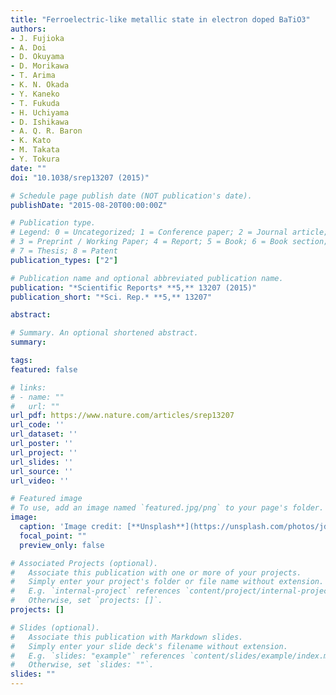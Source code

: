 ```yaml
---
title: "Ferroelectric-like metallic state in electron doped BaTiO3"
authors:
- J. Fujioka
- A. Doi
- D. Okuyama
- D. Morikawa
- T. Arima
- K. N. Okada
- Y. Kaneko
- T. Fukuda
- H. Uchiyama
- D. Ishikawa
- A. Q. R. Baron
- K. Kato
- M. Takata
- Y. Tokura
date: ""
doi: "10.1038/srep13207 (2015)"

# Schedule page publish date (NOT publication's date).
publishDate: "2015-08-20T00:00:00Z"

# Publication type.
# Legend: 0 = Uncategorized; 1 = Conference paper; 2 = Journal article;
# 3 = Preprint / Working Paper; 4 = Report; 5 = Book; 6 = Book section;
# 7 = Thesis; 8 = Patent
publication_types: ["2"]

# Publication name and optional abbreviated publication name.
publication: "*Scientific Reports* **5,** 13207 (2015)"
publication_short: "*Sci. Rep.* **5,** 13207"

abstract: 

# Summary. An optional shortened abstract.
summary: 

tags:
featured: false

# links:
# - name: ""
#   url: ""
url_pdf: https://www.nature.com/articles/srep13207
url_code: ''
url_dataset: ''
url_poster: ''
url_project: ''
url_slides: ''
url_source: ''
url_video: ''

# Featured image
# To use, add an image named `featured.jpg/png` to your page's folder. 
image:
  caption: 'Image credit: [**Unsplash**](https://unsplash.com/photos/jdD8gXaTZsc)'
  focal_point: ""
  preview_only: false

# Associated Projects (optional).
#   Associate this publication with one or more of your projects.
#   Simply enter your project's folder or file name without extension.
#   E.g. `internal-project` references `content/project/internal-project/index.md`.
#   Otherwise, set `projects: []`.
projects: []

# Slides (optional).
#   Associate this publication with Markdown slides.
#   Simply enter your slide deck's filename without extension.
#   E.g. `slides: "example"` references `content/slides/example/index.md`.
#   Otherwise, set `slides: ""`.
slides: ""
---
```


<!-- Supplementary notes can be added here, including [code and math](https://sourcethemes.com/academic/docs/writing-markdown-latex/).-->



